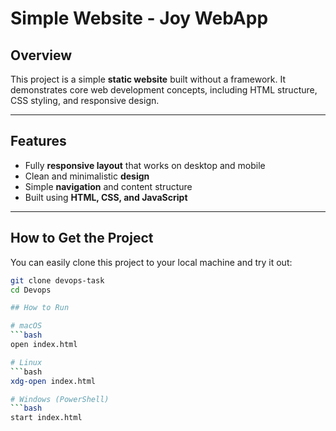 # Simple  Website - Joy WebApp

## Overview
This project is a simple **static website** built without a framework. It demonstrates core web development concepts, including HTML structure, CSS styling, and responsive design.

---

## Features
- Fully **responsive layout** that works on desktop and mobile  
- Clean and minimalistic **design**  
- Simple **navigation** and content structure  
- Built using **HTML, CSS, and JavaScript**
---


## How to Get the Project

You can easily clone this project to your local machine and try it out:

```bash
git clone devops-task
cd Devops

## How to Run

# macOS
```bash
open index.html

# Linux
```bash
xdg-open index.html

# Windows (PowerShell)
```bash
start index.html

